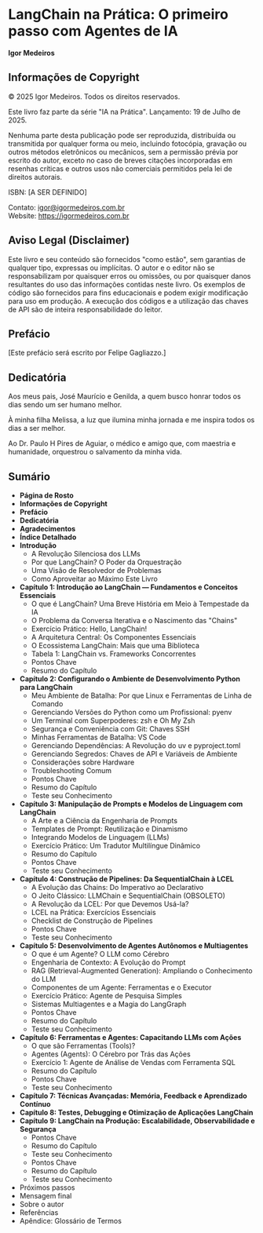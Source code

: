# **LangChain na Prática: O primeiro passo com Agentes de IA**

**Igor Medeiros**

## **Informações de Copyright**

© 2025 Igor Medeiros. Todos os direitos reservados.

Este livro faz parte da série "IA na Prática".
Lançamento: 19 de Julho de 2025.

Nenhuma parte desta publicação pode ser reproduzida, distribuída ou transmitida por qualquer forma ou meio, incluindo fotocópia, gravação ou outros métodos eletrônicos ou mecânicos, sem a permissão prévia por escrito do autor, exceto no caso de breves citações incorporadas em resenhas críticas e outros usos não comerciais permitidos pela lei de direitos autorais.

ISBN: [A SER DEFINIDO]

Contato: igor@igormedeiros.com.br  
Website: https://igormedeiros.com.br

## **Aviso Legal (Disclaimer)**

Este livro e seu conteúdo são fornecidos "como estão", sem garantias de qualquer tipo, expressas ou implícitas. O autor e o editor não se responsabilizam por quaisquer erros ou omissões, ou por quaisquer danos resultantes do uso das informações contidas neste livro. Os exemplos de código são fornecidos para fins educacionais e podem exigir modificação para uso em produção. A execução dos códigos e a utilização das chaves de API são de inteira responsabilidade do leitor.

## **Prefácio**

[Este prefácio será escrito por Felipe Gagliazzo.]

## **Dedicatória**

Aos meus pais, José Maurício e Genilda, a quem busco honrar todos os dias sendo um ser humano melhor.

À minha filha Melissa, a luz que ilumina minha jornada e me inspira todos os dias a ser melhor.

Ao Dr. Paulo H Pires de Aguiar, o médico e amigo que, com maestria e humanidade, orquestrou o salvamento da minha vida.



## **Sumário**

* **Página de Rosto**  
* **Informações de Copyright**  
* **Prefácio**  
* **Dedicatória**  
* **Agradecimentos**  
* **Índice Detalhado**  
* **Introdução**  
  * A Revolução Silenciosa dos LLMs  
  * Por que LangChain? O Poder da Orquestração  
  * Uma Visão de Resolvedor de Problemas  
  * Como Aproveitar ao Máximo Este Livro  
* **Capítulo 1: Introdução ao LangChain — Fundamentos e Conceitos Essenciais**  
  * O que é LangChain? Uma Breve História em Meio à Tempestade da IA  
  * O Problema da Conversa Iterativa e o Nascimento das "Chains"  
  * Exercício Prático: Hello, LangChain!  
  * A Arquitetura Central: Os Componentes Essenciais  
  * O Ecossistema LangChain: Mais que uma Biblioteca  
  * Tabela 1: LangChain vs. Frameworks Concorrentes  
  * Pontos Chave  
  * Resumo do Capítulo  
* **Capítulo 2: Configurando o Ambiente de Desenvolvimento Python para LangChain**  
  * Meu Ambiente de Batalha: Por que Linux e Ferramentas de Linha de Comando  
  * Gerenciando Versões do Python como um Profissional: pyenv  
  * Um Terminal com Superpoderes: zsh e Oh My Zsh  
  * Segurança e Conveniência com Git: Chaves SSH  
  * Minhas Ferramentas de Batalha: VS Code  
  * Gerenciando Dependências: A Revolução do uv e pyproject.toml  
  * Gerenciando Segredos: Chaves de API e Variáveis de Ambiente  
  * Considerações sobre Hardware  
  * Troubleshooting Comum  
  * Pontos Chave  
  * Resumo do Capítulo  
  * Teste seu Conhecimento  
* **Capítulo 3: Manipulação de Prompts e Modelos de Linguagem com LangChain**  
  * A Arte e a Ciência da Engenharia de Prompts  
  * Templates de Prompt: Reutilização e Dinamismo  
  * Integrando Modelos de Linguagem (LLMs)  
  * Exercício Prático: Um Tradutor Multilíngue Dinâmico  
  * Resumo do Capítulo  
  * Pontos Chave  
  * Teste seu Conhecimento  
* **Capítulo 4: Construção de Pipelines: Da SequentialChain à LCEL**  
  * A Evolução das Chains: Do Imperativo ao Declarativo  
  * O Jeito Clássico: LLMChain e SequentialChain (OBSOLETO)  
  * A Revolução da LCEL: Por que Devemos Usá-la?  
  * LCEL na Prática: Exercícios Essenciais  
  * Checklist de Construção de Pipelines  
  * Pontos Chave  
  * Teste seu Conhecimento  
* **Capítulo 5: Desenvolvimento de Agentes Autônomos e Multiagentes**  
  * O que é um Agente? O LLM como Cérebro  
  * Engenharia de Contexto: A Evolução do Prompt  
  * RAG (Retrieval-Augmented Generation): Ampliando o Conhecimento do LLM  
  * Componentes de um Agente: Ferramentas e o Executor  
  * Exercício Prático: Agente de Pesquisa Simples  
  * Sistemas Multiagentes e a Magia do LangGraph  
  * Pontos Chave  
  * Resumo do Capítulo  
  * Teste seu Conhecimento  
* **Capítulo 6: Ferramentas e Agentes: Capacitando LLMs com Ações**  
  * O que são Ferramentas (Tools)?  
  * Agentes (Agents): O Cérebro por Trás das Ações  
  * Exercício 1: Agente de Análise de Vendas com Ferramenta SQL  
  * Resumo do Capítulo  
  * Pontos Chave  
  * Teste seu Conhecimento  
* **Capítulo 7: Técnicas Avançadas: Memória, Feedback e Aprendizado Contínuo**
* **Capítulo 8: Testes, Debugging e Otimização de Aplicações LangChain**
* **Capítulo 9: LangChain na Produção: Escalabilidade, Observabilidade e Segurança**  
  * Pontos Chave  
  * Resumo do Capítulo  
  * Teste seu Conhecimento    
  * Pontos Chave  
  * Resumo do Capítulo  
  * Teste seu Conhecimento  
* Próximos passos
* Mensagem final
* Sobre o autor
* Referências
* Apêndice: Glossário de Termos

